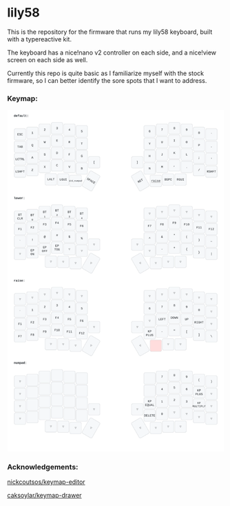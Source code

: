 # lily58

This is the repository for the firmware that runs my lily58 keyboard, built with a typereactive kit.

The keyboard has a nice!nano v2 controller on each side, and a nice!view screen on each side as well.

Currently this repo is quite basic as I familiarize myself with the stock firmware, so I can better identify the sore spots that I want to address.

### Keymap:
![](https://raw.githubusercontent.com/johnseth97/lily58/89e2c0336307a8bc6a850f436184cbc75e1fc204/keymap-drawer/lily58.svg)

### Acknowledgements:

[nickcoutsos/keymap-editor](https://nickcoutsos.github.io/keymap-editor)

[caksoylar/keymap-drawer](https://github.com/caksoylar/keymap-drawer)




